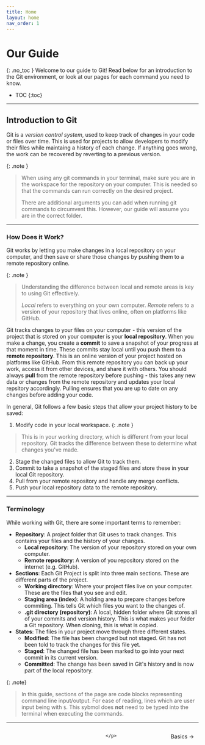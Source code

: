 ```yaml
---
title: Home
layout: home
nav_order: 1
---
```

# Our Guide
{: .no_toc }
Welcome to our guide to Git! Read below for an introduction to the Git environment, or look at our pages for each command you need to know.

- TOC
{:toc}

---

## Introduction to Git
Git is a *version control system*, used to keep track of changes in your code or files over time. This is used for projects to allow developers to modify their files while maintaing a history of each change. If anything goes wrong, the work can be recovered by reverting to a previous version.

{: .note }
> When using any git commands in your terminal, make sure you are in the workspace for the repository on your computer. This is needed so that the commands can run correctly on the desired project.
>
> There are additional arguments you can add when running git commands to circumvent this. However, our guide will assume you are in the correct folder.

---

### How Does it Work?
Git works by letting you make changes in a local repository on your computer, and then save or share those changes by pushing them to a remote repository online.

{: .note }
> Understanding the difference between local and remote areas is key to using Git effectively.
>
> *Local* refers to everything on your own computer.
> *Remote* refers to a version of your repository that lives online, often on platforms like GitHub.

Git tracks changes to your files on your computer - this version of the project that is stored on your computer is your **local repository**. When you make a change, you create a **commit** to save a snapshot of your progress at that moment in time. These commits stay local until you push them to a **remote repository**. This is an online version of your project hosted on platforms like GitHub. From this remote repository you can back up your work, access it from other devices, and share it with others. You should always **pull** from the remote repository before pushing - this takes any new data or changes from the remote repository and updates your local repsitory accordingly. Pulling ensures that you are up to date on any changes before adding your code.

In general, Git follows a few basic steps that allow your project history to be saved:
1. Modify code in your local workspace. 
{: .note }
> This is in your working directory, which is different from your local repository. Git tracks the difference between these to determine what changes you've made.
2. Stage the changed files to allow Git to track them.
3. Commit to take a snapshot of the staged files and store these in your local Git repository.
4. Pull from your remote repository and handle any merge conflicts.
5. Push your local repository data to the remote repository.

---

### Terminology
While working with Git, there are some important terms to remember:
- **Repository**: A project folder that Git uses to track changes. This contains your files and the history of your changes.
    - **Local repository**: The version of your repository stored on your own computer.
    - **Remote repository**: A version of you repository stored on the internet (e.g. GitHub).
- **Sections**: Each Git Project is split into three main sections. These are different parts of the project.
    - **Working directory**: Where your project files live on your computer. These are the files that you see and edit.
    - **Staging area (index)**: A holding area to prepare changes before commiting. This tells Git which files you want to the changes of.
    - **.git directory (repository)**: A local, hidden folder where Git stores all of your commits and version history. This is what makes your folder a Git repository. When cloning, this is what is copied.
- **States**: The files in your project move through three different states.
    - **Modified**: The file has been changed but not staged. Git has not been told to track the changes for this file yet.
    - **Staged**: The changed file has been marked to go into your next commit in its current version.
    - **Committed**: The change has been saved in Git's history and is now part of the local repository.

{: .note}
> In this guide, sections of the page are code blocks representing command line input/output. For ease of reading, lines which are user input being with `$`. This sybmol does **not** need to be typed into the terminal when executing the commands.

<hr/>

<div style="display: flex; justify-content: space-between;">
  <p>
   
   </p>

  <p>
   
    </p>

  <a href="/guide-to-git/docs/basics/index.html" 
     style="padding: 6px 12px; border-radius: 4px; text-decoration: none; color: #333; font-weight: 500; transition: background-color 0.2s;" 
     onmouseover="this.style.backgroundColor='#f5f6fa'" 
     onmouseout="this.style.backgroundColor='transparent'">
     Basics →
  </a>
</div>